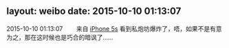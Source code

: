 layout: weibo
date: 2015-10-10 01:13:07
---
2015-10-10 01:13:07  &nbsp;&nbsp;&nbsp;&nbsp;&nbsp;&nbsp; 来自 <a href="sinaweibo://customweibosource" rel="nofollow">iPhone 5s</a>
看到私炮坊爆炸了，唔，如果不是有意为之，那在这时候也是巧合的暗讽了…… ​​​
